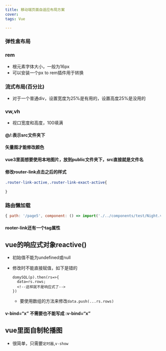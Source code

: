 ```yaml
---
title: 移动端页面自适应布局方案
cover: 
tags: Vue

---
```


### 弹性盒布局

### rem

- 根元素字体大小，一般为16px
- 可以安装一个px to rem插件用于转换

### 流式布局(百分比)

- 对于一个普通div，设置宽度为25%是有用的，设置高度25%是没用的

### vw,vh

- 视口宽度和高度，100填满





#### @/:表示src文件夹下

#### 矢量图才能修改颜色

#### vue3里面想要使用本地图片，放到public文件夹下，src直接就是文件名



#### 修改router-link点击之后的样式

```css
.router-link-active,.router-link-exact-active{
		
}
```



### 路由懒加载

```js
{ path: '/page5', component: () => import('./../components/test/Night.vue') }
```

#### rooter-link还有一个tag属性

## vue的响应式对象reactive()

- 初始值不能为undefined或null

- 修改时不能直接赋值，如下是错的

  ```vue
  domySQL(p).then(rs=>{
  	data=rs.rows;
  	<!--这样就不是响应式了-->
  })
  ```

  - 要使用数组的方法来修改`data.push(...rs.rows)`

#### v-bind=“x” 不需要也不能写成 :v-bind=“x”

## vue里面自制轮播图

- 很简单，只需要`定时器`,`v-show`